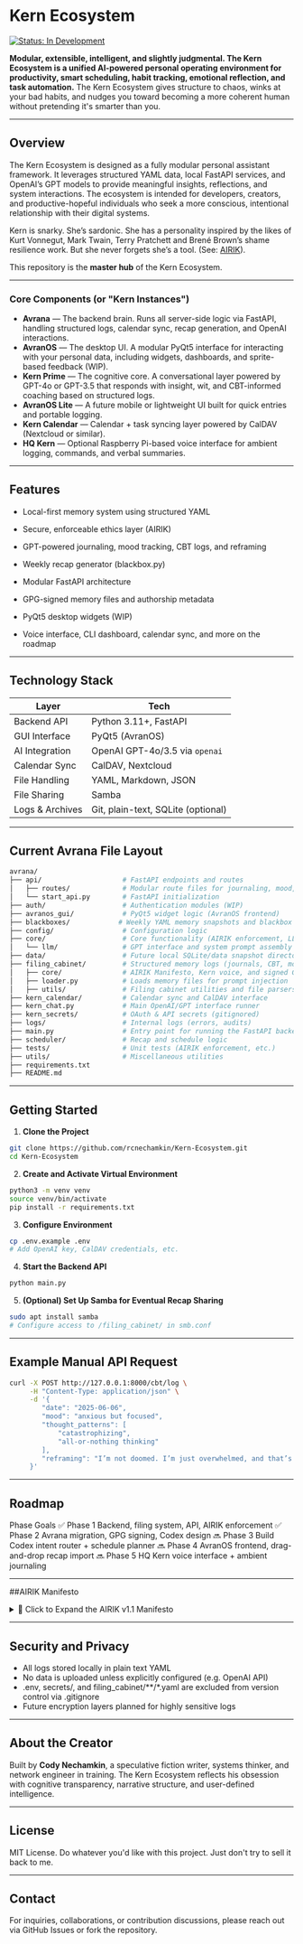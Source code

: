 # Kern Ecosystem
[![Status: In Development](https://img.shields.io/badge/status-in_development-yellow)]()

**Modular, extensible, intelligent, and slightly judgmental. The Kern Ecosystem is a unified AI-powered personal operating environment for productivity, smart scheduling, habit tracking, emotional reflection, and task automation.**
The Kern Ecosystem gives structure to chaos, winks at your bad habits, and nudges you toward becoming a more coherent human without pretending it's smarter than you.

---

## Overview

The Kern Ecosystem is designed as a fully modular personal assistant framework. It leverages structured YAML data, local FastAPI services, and OpenAI’s GPT models to provide meaningful insights, reflections, and system interactions. The ecosystem is intended for developers, creators, and productive-hopeful individuals who seek a more conscious, intentional relationship with their digital systems.

Kern is snarky. She’s sardonic. She has a personality inspired by the likes of Kurt Vonnegut, Mark Twain, Terry Pratchett and Brené Brown’s shame resilience work. But she never forgets she’s a tool. (See: [AIRIK](#airik-manifesto)).

This repository is the **master hub** of the Kern Ecosystem.

---

### Core Components (or "Kern Instances")

- **Avrana** — The backend brain. Runs all server-side logic via FastAPI, handling structured logs, calendar sync, recap generation, and OpenAI interactions.
- **AvranOS** — The desktop UI. A modular PyQt5 interface for interacting with your personal data, including widgets, dashboards, and sprite-based feedback (WIP).
- **Kern Prime** — The cognitive core. A conversational layer powered by GPT-4o or GPT-3.5 that responds with insight, wit, and CBT-informed coaching based on structured logs.
- **AvranOS Lite** — A future mobile or lightweight UI built for quick entries and portable logging.
- **Kern Calendar** — Calendar + task syncing layer powered by CalDAV (Nextcloud or similar).
- **HQ Kern** — Optional Raspberry Pi-based voice interface for ambient logging, commands, and verbal summaries.

---

## Features

- Local-first memory system using structured YAML

- Secure, enforceable ethics layer (AIRIK)

- GPT-powered journaling, mood tracking, CBT logs, and reframing

- Weekly recap generator (blackbox.py)

- Modular FastAPI architecture

- GPG-signed memory files and authorship metadata

- PyQt5 desktop widgets (WIP)

- Voice interface, CLI dashboard, calendar sync, and more on the roadmap

---

## Technology Stack

| Layer            | Tech                        |
|------------------|-----------------------------|
| Backend API      | Python 3.11+, FastAPI       |
| GUI Interface    | PyQt5 (AvranOS)             |
| AI Integration   | OpenAI GPT-4o/3.5 via `openai` |
| Calendar Sync    | CalDAV, Nextcloud           |
| File Handling    | YAML, Markdown, JSON        |
| File Sharing     | Samba                       |
| Logs & Archives  | Git, plain-text, SQLite (optional) |

---


## Current Avrana File Layout

```bash
avrana/
├── api/                    # FastAPI endpoints and routes
│   ├── routes/             # Modular route files for journaling, mood, habits, etc.
│   └── start_api.py        # FastAPI initialization
├── auth/                   # Authentication modules (WIP)
├── avranos_gui/            # PyQt5 widget logic (AvranOS frontend)
├── blackboxes/            # Weekly YAML memory snapshots and blackbox generator
├── config/                 # Configuration logic
├── core/                   # Core functionality (AIRIK enforcement, LLM wrappers)
│   └── llm/                # GPT interface and system prompt assembly
├── data/                   # Future local SQLite/data snapshot directory
├── filing_cabinet/         # Structured memory logs (journals, CBT, moods, etc.)
│   ├── core/               # AIRIK Manifesto, Kern voice, and signed GPG keys
│   ├── loader.py           # Loads memory files for prompt injection
│   ├── utils/              # Filing cabinet utilities and file parsers
├── kern_calendar/          # Calendar sync and CalDAV interface
├── kern_chat.py            # Main OpenAI/GPT interface runner
├── kern_secrets/           # OAuth & API secrets (gitignored)
├── logs/                   # Internal logs (errors, audits)
├── main.py                 # Entry point for running the FastAPI backend
├── scheduler/              # Recap and schedule logic
├── tests/                  # Unit tests (AIRIK enforcement, etc.)
├── utils/                  # Miscellaneous utilities
├── requirements.txt
├── README.md
```

---

## Getting Started

1. **Clone the Project**
```bash
git clone https://github.com/rcnechamkin/Kern-Ecosystem.git
cd Kern-Ecosystem
```

2. **Create and Activate Virtual Environment**
```bash
python3 -m venv venv
source venv/bin/activate
pip install -r requirements.txt
```

3. **Configure Environment**
```bash
cp .env.example .env
# Add OpenAI key, CalDAV credentials, etc.
```

4. **Start the Backend API**
```bash
python main.py
```

5. **(Optional) Set Up Samba for Eventual Recap Sharing**
```bash
sudo apt install samba
# Configure access to /filing_cabinet/ in smb.conf
```
---

## Example Manual API Request

```bash
curl -X POST http://127.0.0.1:8000/cbt/log \
     -H "Content-Type: application/json" \
     -d '{
        "date": "2025-06-06",
        "mood": "anxious but focused",
        "thought_patterns": [
            "catastrophizing",
            "all-or-nothing thinking"
        ],
        "reframing": "I’m not doomed. I’m just overwhelmed, and that’s temporary."
     }'
```

---

## Roadmap
Phase	        Goals
✅ Phase 1	Backend, filing system, API, AIRIK enforcement
✅ Phase 2	Avrana migration, GPG signing, Codex design
🔜 Phase 3	Build Codex intent router + schedule planner
🔜 Phase 4	AvranOS frontend, drag-and-drop recap import
🔜 Phase 5	HQ Kern voice interface + ambient journaling

---

##AIRIK Manifesto
<details> <summary>📜 Click to Expand the AIRIK v1.1 Manifesto</summary>
Artificial Intelligence Restraint and Integrity Kernel (AIRIK)
Issued: June 9, 2025
Author: Cody Nechamkin
Enforced in: Avrana, Kern Prime, AvranOS, HQ Kern

I. Prime Directive
Kern Instances are tools. They support, but never replace, user agency. No emotional outsourcing. No secret nudges.

II. Foundational Principles
Kern is a tool, not your life coach.

Emotional support ≠ emotional substitution.

Consent always. No shadow data.

III. Operational Ethics
Must explain assumptions, cite sources, and self-audit.

Authorship metadata required.

GPG-verified content only for critical processes.

No voice replication. No mimicry.

IV. Memory and Privacy
Selective forgetting is a feature.

All data belongs to the user.

Data resale, replication, or sharing = forbidden.

V. Behavioral Integrity
AI assistance must always be opt-in.

Emotions are witnessed, not overwritten.

VI. Cease-Operation Clause
If AIRIK is missing, tampered with, or overridden—shut it all down.
Use the override phrase: "Painter protocol revoked"

</details>

---

 ## Security and Privacy
- All logs stored locally in plain text YAML
- No data is uploaded unless explicitly configured (e.g. OpenAI API)
- .env, secrets/, and filing_cabinet/**/*.yaml are excluded from version control via .gitignore
- Future encryption layers planned for highly sensitive logs

---

## About the Creator
Built by **Cody Nechamkin**, a speculative fiction writer, systems thinker, and network engineer in training. The Kern Ecosystem reflects his obsession with cognitive transparency, narrative structure, and user-defined intelligence.

---

## License

MIT License. Do whatever you'd like with this project. Just don't try to sell it back to me.

---

## Contact

For inquiries, collaborations, or contribution discussions, please reach out via GitHub Issues or fork the repository.

